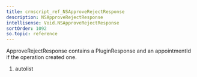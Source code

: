 ```yaml
---
title: crmscript_ref_NSApproveRejectResponse
description: NSApproveRejectResponse
intellisense: Void.NSApproveRejectResponse
sortOrder: 1092
so.topic: reference
---
```



ApproveRejectResponse contains a PluginResponse and an appointmentId if the operation created one.




1. autolist

